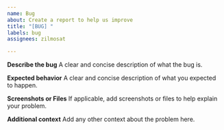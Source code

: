 ```yaml
---
name: Bug
about: Create a report to help us improve
title: "[BUG] "
labels: bug
assignees: zilmosat

---
```


**Describe the bug**
A clear and concise description of what the bug is.

**Expected behavior**
A clear and concise description of what you expected to happen.

**Screenshots or Files**
If applicable, add screenshots or files to help explain your problem.

**Additional context**
Add any other context about the problem here.
